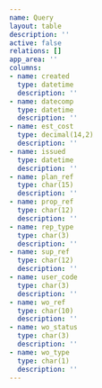 ```yaml
---
name: Query
layout: table
description: ''
active: false
relations: []
app_area: ''
columns:
- name: created
  type: datetime
  description: ''
- name: datecomp
  type: datetime
  description: ''
- name: est_cost
  type: decimal(14,2)
  description: ''
- name: issued
  type: datetime
  description: ''
- name: plan_ref
  type: char(15)
  description: ''
- name: prop_ref
  type: char(12)
  description: ''
- name: rep_type
  type: char(3)
  description: ''
- name: sup_ref
  type: char(12)
  description: ''
- name: user_code
  type: char(3)
  description: ''
- name: wo_ref
  type: char(10)
  description: ''
- name: wo_status
  type: char(3)
  description: ''
- name: wo_type
  type: char(1)
  description: ''
---
```


